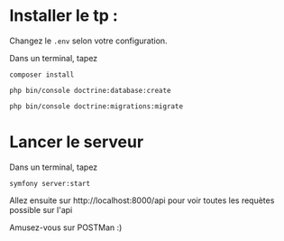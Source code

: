 # Installer le tp : 

Changez le `.env` selon votre configuration.

Dans un terminal, tapez

 ```
composer install
```

```
php bin/console doctrine:database:create
```

```
php bin/console doctrine:migrations:migrate
```

# Lancer le serveur 

Dans un terminal, tapez 

```
symfony server:start
```

Allez ensuite sur http://localhost:8000/api pour voir toutes les requètes possible sur l'api

Amusez-vous sur POSTMan :)
